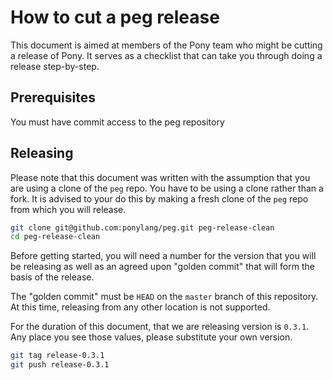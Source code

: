 # How to cut a peg release

This document is aimed at members of the Pony team who might be cutting a release of Pony. It serves as a checklist that can take you through doing a release step-by-step.

## Prerequisites

You must have commit access to the peg repository

## Releasing

Please note that this document was written with the assumption that you are using a clone of the `peg` repo. You have to be using a clone rather than a fork. It is advised to your do this by making a fresh clone of the `peg` repo from which you will release.

```bash
git clone git@github.com:ponylang/peg.git peg-release-clean
cd peg-release-clean
```

Before getting started, you will need a number for the version that you will be releasing as well as an agreed upon "golden commit" that will form the basis of the release.

The "golden commit" must be `HEAD` on the `master` branch of this repository. At this time, releasing from any other location is not supported.

For the duration of this document, that we are releasing version is `0.3.1`. Any place you see those values, please substitute your own version.

```bash
git tag release-0.3.1
git push release-0.3.1
```
